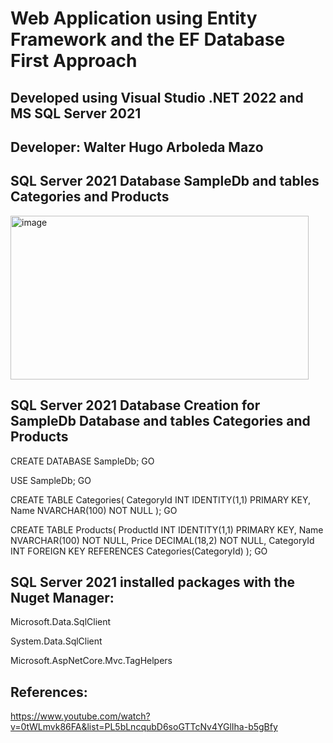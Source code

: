 # Web Application using Entity Framework and the EF Database First Approach
## Developed using Visual Studio .NET 2022 and MS SQL Server 2021
## Developer: Walter Hugo Arboleda Mazo

## SQL Server 2021 Database SampleDb and tables Categories and Products
<img width="477" height="262" alt="image" src="https://github.com/user-attachments/assets/f2f9049d-f30e-4f7d-b140-aa8edc8dfb52" />

## SQL Server 2021 Database Creation for SampleDb Database and tables Categories and Products

CREATE DATABASE SampleDb;
GO

USE SampleDb;
GO

CREATE TABLE Categories(
CategoryId INT IDENTITY(1,1) PRIMARY KEY,
Name NVARCHAR(100) NOT NULL
);
GO

CREATE TABLE Products(
ProductId INT IDENTITY(1,1) PRIMARY KEY,
Name NVARCHAR(100) NOT NULL,
Price DECIMAL(18,2) NOT NULL,
CategoryId INT FOREIGN KEY REFERENCES Categories(CategoryId)
);
GO

## SQL Server 2021 installed packages with the Nuget Manager:

Microsoft.Data.SqlClient

System.Data.SqlClient

Microsoft.AspNetCore.Mvc.TagHelpers

## References:
https://www.youtube.com/watch?v=0tWLmvk86FA&list=PL5bLncqubD6soGTTcNv4YGlIha-b5gBfy
